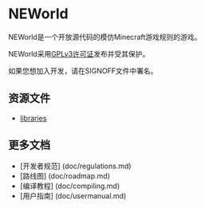 ﻿# NEWorld

NEWorld是一个开放源代码的模仿Minecraft游戏规则的游戏。

NEWorld采用[GPLv3许可证](http://www.gnu.org/licenses/gpl.html)发布并受其保护。

如果您想加入开发，请在SIGNOFF文件中署名。

## 资源文件

* [libraries](http://pan.baidu.com/s/1bo3wOnd)

## 更多文档

* [开发者规范] (doc/regulations.md)
* [路线图] (doc/roadmap.md)
* [编译教程] (doc/compiling.md)
* [用户指南] (doc/usermanual.md)
